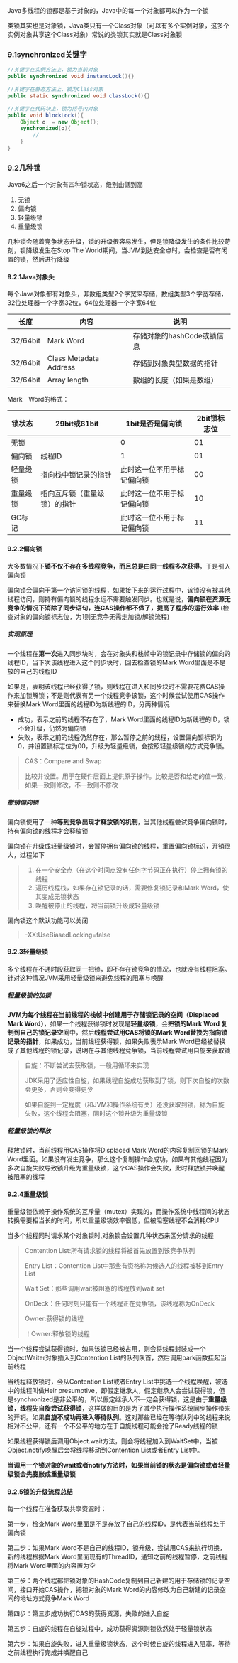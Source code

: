 Java多线程的锁都是基于对象的，Java中的每一个对象都可以作为一个锁

类锁其实也是对象锁，Java类只有一个Class对象（可以有多个实例对象，这多个实例对象共享这个Class对象）常说的类锁其实就是Class对象锁



### 9.1synchronized关键字

```java
//关键字在实例方法上，锁为当前对象
public synchronized void instancLock(){}

//关键字在静态方法上，锁为Class对象
public static synchronized void classLock(){}

//关键字在代码块上，锁为括号内对象
public void blockLock(){
    Object o  = new Object();
    synchronized(o){
        //
    }
}
```



### 9.2几种锁

Java6之后一个对象有四种锁状态，级别由低到高

1. 无锁
2. 偏向锁
3. 轻量级锁
4. 重量级锁



几种锁会随着竞争状态升级，锁的升级很容易发生，但是锁降级发生的条件比较苛刻，锁降级发生在Stop The World期间，当JVM到达安全点时，会检查是否有闲置的锁，然后进行降级



#### 9.2.1Java对象头

每个Java对象都有对象头，非数组类型2个字宽来存储，数组类型3个字宽存储，32位处理器一个字宽32位，64位处理器一个字宽64位

| 长度     | 内容                   | 说明                       |
| -------- | ---------------------- | -------------------------- |
| 32/64bit | Mark Word              | 存储对象的hashCode或锁信息 |
| 32/64bit | Class Metadata Address | 存储到对象类型数据的指针   |
| 32/64bit | Array length           | 数组的长度（如果是数组）   |

Mark　Word的格式：

| 锁状态   | 29bit或61bit                 | 1bit是否是偏向锁           | 2bit锁标志位 |
| -------- | ---------------------------- | -------------------------- | ------------ |
| 无锁     |                              | 0                          | 01           |
| 偏向锁   | 线程ID                       | 1                          | 01           |
| 轻量级锁 | 指向栈中锁记录的指针         | 此时这一位不用于标记偏向锁 | 00           |
| 重量级锁 | 指向互斥锁（重量级锁）的指针 | 此时这一位不用于标记偏向锁 | 10           |
| GC标记   |                              | 此时这一位不用于标记偏向锁 | 11           |



#### 9.2.2偏向锁

大多数情况下**锁不仅不存在多线程竞争，而且总是由同一线程多次获得**，于是引入偏向锁

偏向锁会偏向于第一个访问锁的线程，如果接下来的运行过程中，该锁没有被其他线程访问，则持有偏向锁的线程永远不需要触发同步。也就是说，**偏向锁在资源无竞争的情况下消除了同步语句，连CAS操作都不做了，提高了程序的运行效率** (检查对象的偏向锁标志位，为1则无竞争无需走加锁/解锁流程)



##### 实现原理

一个线程在**第一次**进入同步块时，会在对象头和栈帧中的锁记录中存储锁的偏向的线程ID，当下次该线程进入这个同步块时，回去检查锁的Mark Word里面是不是放的自己的线程ID

如果是，表明该线程已经获得了锁，则线程在进入和同步块时不需要花费CAS操作来加锁解锁；不是则代表有另一个线程竞争该锁，这个时候尝试使用CAS操作来替换Mark Word里面的线程ID为新线程的ID，分两种情况

- 成功，表示之前的线程不存在了，Mark Word里面的线程ID为新线程的ID，锁不会升级，仍然为偏向锁
- 失败，表示之前的线程仍然存在，那么暂停之前的线程，设置偏向锁标识为0，并设置锁标志位为00，升级为轻量级锁，会按照轻量级锁的方式竞争锁。

> CAS：Compare and Swap
>
> 比较并设置。用于在硬件层面上提供原子操作。比较是否和给定的值一致，如果一致则修改，不一致则不修改



##### 撤销偏向锁

偏向锁使用了一种**等到竞争出现才释放锁的机制**，当其他线程尝试竞争偏向锁时，持有偏向锁的线程才会释放锁

偏向锁在升级成轻量级锁时，会暂停拥有偏向锁的线程，重置偏向锁标识，开销很大，过程如下

> 1. 在一个安全点（在这个时间点没有任何字节码正在执行）停止拥有锁的线程
> 2. 遍历线程栈，如果存在锁记录的话，需要修复锁记录和Mark Word，使其变成无锁状态
> 3. 唤醒被停止的线程，将当前锁升级成轻量级锁

偏向锁这个默认功能可以关闭

> -XX:UseBiasedLocking=false





#### 9.2.3轻量级锁

多个线程在不通时段获取同一把锁，即不存在锁竞争的情况，也就没有线程阻塞。针对这种情况JVM采用轻量级锁来避免线程的阻塞与唤醒

##### 轻量级锁的加锁

**JVM为每个线程在当前线程的栈帧中创建用于存储锁记录的空间（Displaced Mark Word）**，如果一个线程获得锁时发现是**轻量级锁**，会**把锁的Mark Word 复制到自己的锁记录空间**中，然后**线程尝试用CAS将锁的Mark Word替换为指向锁记录的指针**，如果成功，当前线程获得锁，如果失败表示Mark Word已经被替换成了其他线程的锁记录，说明在与其他线程竞争锁，当前线程尝试用自旋来获取锁

> 自旋：不断尝试去获取锁，一般用循环来实现
>
> JDK采用了适应性自旋，如果线程自旋成功获取到了锁，则下次自旋的次数会更多，否则会变得更少
>
> 如果自旋到一定程度（和JVM和操作系统有关）还没获取到锁，称为自旋失败，这个线程会阻塞，同时这个锁升级为重量级锁



##### 轻量级锁的释放

释放锁时，当前线程用CAS操作将Displaced Mark Word的内容复制回锁的Mark Word里面。如果没有发生竞争，那么这个复制操作会成功，如果有其他线程因为多次自旋失败导致锁升级为重量级锁，这个CAS操作会失败，此时释放锁并唤醒被阻塞的线程





#### 9.2.4重量级锁

重量级锁依赖于操作系统的互斥量（mutex）实现的，而操作系统中线程间的状态转换需要相当长的时间，所以重量级锁效率很低，但被阻塞线程不会消耗CPU

当多个线程同时请求某个对象锁时,对象锁会设置几种状态来区分请求的线程

> Contention List:所有请求锁的线程将被首先放置到该竞争队列
>
> Entry List：Contention List中那些有资格称为候选人的线程被移到Entry List
>
> Wait Set：那些调用wait被阻塞的线程放到wait set
>
> OnDeck：任何时刻只能有一个线程正在竞争锁，该线程称为OnDeck
>
> Owner:获得锁的线程
>
> ！Owner:释放锁的线程

当一个线程尝试获得锁时，如果该锁已经被占用，则会将线程封装成一个ObjectWaiter对象插入到Contention List的队列队首，然后调用park函数挂起当前线程

当线程释放锁时，会从Contention List或者Entry List中挑选一个线程唤醒，被选中的线程叫做Heir presumptive，即假定继承人，假定继承人会尝试获得锁，但是synchronized是非公平的，所以假定继承人不一定会获得锁，这是由于**重量级锁，线程先自旋尝试获得锁**，这样做的目的是为了减少执行操作系统同步操作带来的开销。如果**自旋不成功再进入等待队列**。这对那些已经在等待队列中的线程来说相对不公平，还有一个不公平的地方在于自旋线程可能会抢了Ready线程的锁



如果线程获得锁后调用Object.wait方法，则会将线程加入到WaitSet中，当被Object.notify唤醒后会将线程移动到Contention List或者Entry List中。

**当调用一个锁对象的wait或者notify方法时，如果当前锁的状态是偏向锁或者轻量级锁会先膨胀成重量级锁**



#### 9.2.5锁的升级流程总结

每一个线程在准备获取共享资源时：

第一步，检查Mark Word里面是不是存放了自己的线程ID，是代表当前线程处于偏向锁

第二步：如果Mark Word不是自己的线程ID，锁升级，尝试用CAS来执行切换，新的线程根据Mark Word里面现有的ThreadID，通知之前的线程暂停，之前线程将Mark Word里面的内容置为空

第三步：两个线程都把锁对象的HashCode复制到自己新建的用于存储锁的记录空间，接口开始CAS操作，把锁对象的Mark Word的内容修改为自己新建的记录空间的地址方式竞争Mark Word

第四步：第三步成功执行CAS的获得资源，失败的进入自旋

第五步：自旋的线程在自旋过程中，成功获得资源则锁依然处于轻量锁状态

第六步：如果自旋失败，进入重量级锁状态，这个时候自旋的线程进入阻塞，等待之前线程执行完成并唤醒自己

